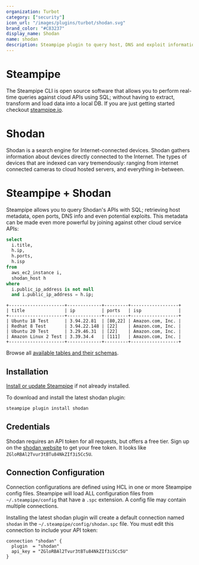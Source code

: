 ```yaml
---
organization: Turbot
category: ["security"]
icon_url: "/images/plugins/turbot/shodan.svg"
brand_color: "#C83237"
display_name: Shodan
name: shodan
description: Steampipe plugin to query host, DNS and exploit information using Shodan.
---
```


# Steampipe

The Steampipe CLI is open source software that allows you to perform real-time queries against cloud APIs using SQL; without having to extract, transform and load data into a local DB. If you are just getting started checkout [steampipe.io](https://steampipe.io).

# Shodan

Shodan is a search engine for Internet-connected devices. Shodan gathers information about devices directly connected to the Internet. The types of devices that are indexed can vary tremendously: ranging from internet connected cameras to cloud hosted servers, and everything in-between.

# Steampipe + Shodan

Steampipe allows you to query Shodan's APIs with SQL; retrieving host metadata, open ports, DNS info and even potential exploits. This metadata can be made even more powerful by joining against other cloud service APIs:

```sql
select
  i.title,
  h.ip,
  h.ports,
  h.isp
from
  aws_ec2_instance i,
  shodan_host h
where
  i.public_ip_address is not null
  and i.public_ip_address = h.ip;
```
```
+---------------------+-------------+---------+------------------+
| title               | ip          | ports   | isp              |
+---------------------+-------------+---------+------------------+
| Ubuntu 18 Test      | 3.94.22.81  | [80,22] | Amazon.com, Inc. |
| Redhat 8 Test       | 3.94.22.148 | [22]    | Amazon.com, Inc. |
| Ubuntu 20 Test      | 3.29.46.31  | [22]    | Amazon.com, Inc. |
| Amazon Linux 2 Test | 3.39.34.4   | [111]   | Amazon.com, Inc. |
+---------------------+-------------+---------+------------------+
```

Browse all [available tables and their schemas](shodan/tables).

## Installation

[Install or update Steampipe](https://steampipe.io/downloads) if not already installed.

To download and install the latest shodan plugin:

```bash
steampipe plugin install shodan
```

## Credentials

Shodan requires an API token for all requests, but offers a free tier. Sign up on the [shodan website](https://shodan.com) to get your free token. It looks like `ZGloRBAl2Tvur3tBTu84NkZIf3i5Cc5U`.


## Connection Configuration

Connection configurations are defined using HCL in one or more Steampipe config files. Steampipe will load ALL configuration files from `~/.steampipe/config` that have a `.spc` extension. A config file may contain multiple connections.

Installing the latest shodan plugin will create a default connection named `shodan` in the `~/.steampipe/config/shodan.spc` file.  You must edit this connection to include your API token:

```hcl
connection "shodan" {
  plugin  = "shodan"
  api_key = "ZGloRBAl2Tvur3tBTu84NkZIf3i5Cc5U"
}
```
